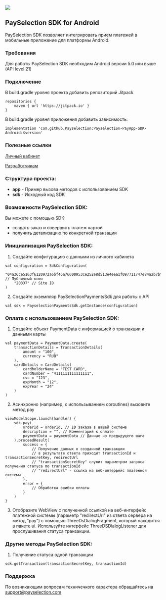 [![](https://jitpack.io/v/Payselection/Payselection-PayApp-SDK-Android.svg)](https://jitpack.io/#Payselection/Payselection-PayApp-SDK-Android)

## PaySelection SDK for Android

PaySelection SDK позволяет интегрировать прием платежей в мобильные приложение для платформы Android.

### Требования
Для работы PaySelection SDK необходим Android версии 5.0 или выше (API level 21)

### Подключение
В build.gradle уровня проекта добавить репозиторий Jitpack

```
repositories {
	maven { url 'https://jitpack.io' }
}
```
В build.gradle уровня приложения добавить зависимость:
```
implementation 'com.github.Payselection:Payselection-PayApp-SDK-Android:$version'
```

### Полезные ссылки

[Личный кабинет](https://merchant.payselection.com/login/)

[Разработчикам](https://api.payselection.com/#section/Request-signature)

### Структура проекта:

* **app** - Пример вызова методов с использованием SDK
* **sdk** - Исходный код SDK

### Возможности PaySelection SDK:

Вы можете с помощью SDK:

* создать заказ и совершить платеж картой
* получить детализацию по конкретной транзации

### Инициализация PaySelection SDK:

1. Создайте конфигурацию с данными из личного кабинета

```
val configuration = SdkConfiguration(
	"04a36ce5163f6120972a6bf46a76600953ce252e8d513e4eea1f097711747e84a2b7bf967a72cf064fedc171f5effda2b899e8c143f45303c9ee68f7f562951c88", // Публичный ключ
	"20337" // Site ID
)
```

2. Создайте экземпляр PaySelectionPaymentsSdk для работы с API

```
val sdk = PayselectionPaymentsSdk.getInstance(configuration)
```

### Оплата с использованием PaySelection SDK:

1. Создайте объект PaymentData с информацией о транзакции и данными карты

```
val paymentData = PaymentData.create(
	transactionDetails = TransactionDetails(
		amount = "100",
		currency = "RUB"
	),
	cardDetails = CardDetails(
		cardholderName = "TEST CARD",
		cardNumber = "4111111111111111",
		cvc = "123",
		expMonth = "12",
		expYear = "24"
	)
)
```

2. Асинхронно (например, с использыванием coroutines) вызовите метод pay

```
viewModelScope.launch(handler) {
	sdk.pay(
		orderId = orderId, // ID заказа в вашей системе
		description = "", // Комментарий к оплате
		paymentData = paymentData // Данные из предыдущего шага
	).proceedResult(
		success = {
			// Получение данных о созданной транзакции
            // в результате ответа приходит transactionId и transactionSecretKey, redirectUrl
            // "transactionSecretKey" служит параметром запроса получения статуса по transactionId
            // "redirectUrl" - ссылка на веб-интерфейс платежной системы		
        },
		error = {
			// Обработка ошибки оплаты
		}
	)
}
```
3. Отобразите WebView с полученной ссылкой на веб-интерфейс платежной системы (параметр "redirectUrl" из ответа сервера на метод "pay") с помощью
   ThreeDsDialogFragment, который находится в пакете ui. Используйте интерфейс ThreeDSDialogListener для прослушивания статуса транзакции.

### Другие методы PaySelection SDK:

1. Получение статуса одной транзакции

```
sdk.getTransaction(transactionSecretKey, transactionId)
```

### Поддержка

По возникающим вопросам техничечкого характера обращайтесь на support@payselection.com